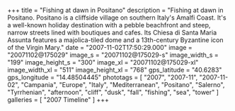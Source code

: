+++
title = "Fishing at dawn in Positano"
description = "Fishing at dawn in Positano. Positano is a cliffside village on southern Italy's Amalfi Coast. It's a well-known holiday destination with a pebble beachfront and steep, narrow streets lined with boutiques and cafes. Its Chiesa di Santa Maria Assunta features a majolica-tiled dome and a 13th-century Byzantine icon of the Virgin Mary."
date = "2007-11-02T17:50:29.000"
image = "20071102@175029"
image_s = "20071102@175029-s"
image_width_s = "199"
image_height_s = "300"
image_xl = "20071102@175029-xl"
image_width_xl = "511"
image_height_xl = "768"
gps_latitude = "40.6283"
gps_longitude = "14.48504445"
phototags = [ "2007", "2007-11", "2007-11-02", "Campania", "Europe", "Italy", "Mediterranean", "Positano", "Salerno", "Tyrrhenian", "afternoon", "cliff", "dusk", "fall", "fishing", "sea", "tower" ]
galleries = [ "2007 Timeline" ]
+++
